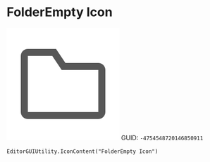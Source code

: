 # FolderEmpty Icon
![](/img/FolderEmpty%20Icon.png)
GUID: `-4754548720146850911`
```
EditorGUIUtility.IconContent("FolderEmpty Icon")
```
